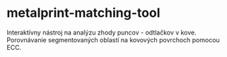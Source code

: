 # metalprint-matching-tool
Interaktívny nástroj na analýzu zhody puncov - odtlačkov v kove.  Porovnávanie segmentovaných oblastí na kovových povrchoch pomocou ECC.
